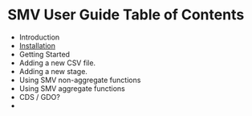 # SMV User Guide Table of Contents

* Introduction
* [Installation](docs/user/smv_install.md)
* Getting Started
* Adding a new CSV file.
* Adding a new stage.
* Using SMV non-aggregate functions
* Using SMV aggregate functions
* CDS / GDO?
*